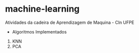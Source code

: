 # machine-learning
Atividades da cadeira de Aprendizagem de Maquina - CIn UFPE
- Algoritmos Implementados 
1. KNN
2. PCA
